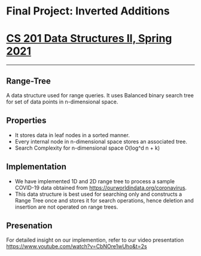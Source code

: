 # Final Project: Inverted Additions
# [CS 201 Data Structures II, Spring 2021](https://hulms.instructure.com/courses/1260)
-------
## Range-Tree

A data structure used for range queries. It uses Balanced binary search tree for set of data points in n-dimensional space.

## Properties

- It stores data in leaf nodes in a sorted manner. 
- Every internal node in n-dimensional space stores an associated tree.
- Search Complexity for n-dimensional space O(log^d n + k)

## Implementation

- We have implemented 1D and 2D range tree to process a sample COVID-19 data obtained from https://ourworldindata.org/coronavirus.
- This data structure is best used for searching only and constructs a Range Tree once and stores it for search operations, hence deletion and insertion are not operated on range trees.

## Presenation

For detailed insight on our implemention, refer to our video presentation https://www.youtube.com/watch?v=CbNOre1wUho&t=2s
